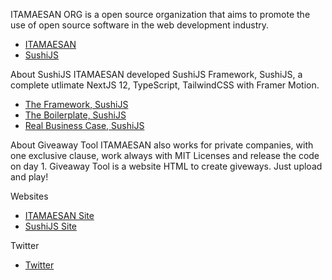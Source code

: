 ITAMAESAN ORG is a open source organization that aims to promote the use of open source software in the web development industry.

- [ITAMAESAN](https://github.com/itamaesanorg/)
- [SushiJS](https://github.com/sushi-js/)

About SushiJS
ITAMAESAN developed SushiJS Framework, SushiJS, a complete utlimate NextJS 12, TypeScript, TailwindCSS with Framer Motion.
- [The Framework, SushiJS](https://github.com/itamaesanorg/SushiJS)
- [The Boilerplate, SushiJS](https://github.com/sushi-js/SushiJS-Example-01)
- [Real Business Case, SushiJS](https://demo-01.sushijs.com/)

About Giveaway Tool
ITAMAESAN also works for private companies, with one exclusive clause, work always with MIT Licenses and release the code on day 1.
Giveaway Tool is a website HTML to create giveways. Just upload and play!

Websites
- [ITAMAESAN Site](https://itamaesan.org)
- [SushiJS Site](https://sushijs.com)

Twitter
- [Twitter](https://twitter.com/itamaesanorg)
